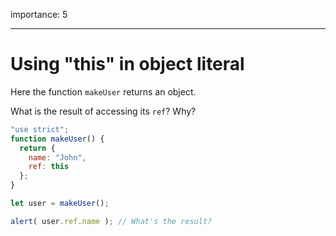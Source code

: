 importance: 5

---

# Using "this" in object literal

Here the function `makeUser` returns an object.

What is the result of accessing its `ref`? Why?

```js
"use strict";
function makeUser() {
  return {
    name: "John",
    ref: this
  };
}

let user = makeUser();

alert( user.ref.name ); // What's the result?
```

